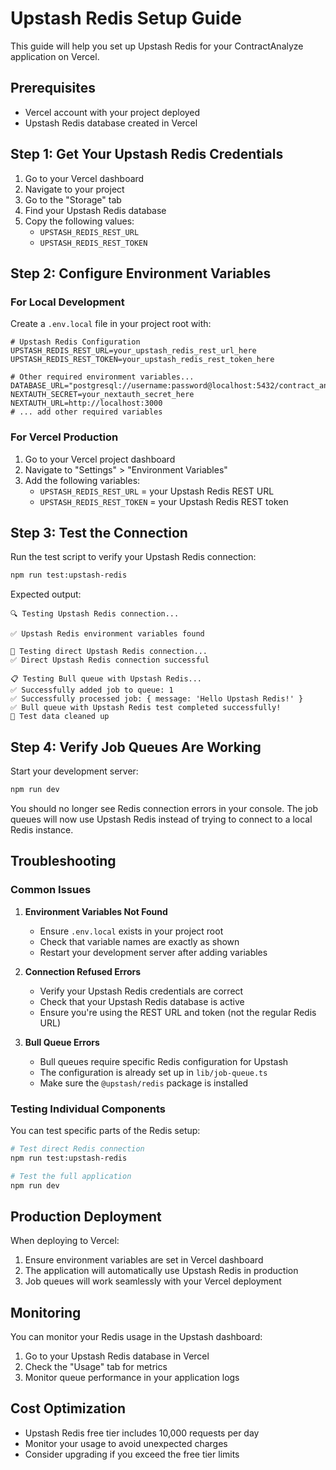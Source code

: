 # Upstash Redis Setup Guide

This guide will help you set up Upstash Redis for your ContractAnalyze application on Vercel.

## Prerequisites

- Vercel account with your project deployed
- Upstash Redis database created in Vercel

## Step 1: Get Your Upstash Redis Credentials

1. Go to your Vercel dashboard
2. Navigate to your project
3. Go to the "Storage" tab
4. Find your Upstash Redis database
5. Copy the following values:
   - `UPSTASH_REDIS_REST_URL`
   - `UPSTASH_REDIS_REST_TOKEN`

## Step 2: Configure Environment Variables

### For Local Development

Create a `.env.local` file in your project root with:

```env
# Upstash Redis Configuration
UPSTASH_REDIS_REST_URL=your_upstash_redis_rest_url_here
UPSTASH_REDIS_REST_TOKEN=your_upstash_redis_rest_token_here

# Other required environment variables...
DATABASE_URL="postgresql://username:password@localhost:5432/contract_analyze"
NEXTAUTH_SECRET=your_nextauth_secret_here
NEXTAUTH_URL=http://localhost:3000
# ... add other required variables
```

### For Vercel Production

1. Go to your Vercel project dashboard
2. Navigate to "Settings" > "Environment Variables"
3. Add the following variables:
   - `UPSTASH_REDIS_REST_URL` = your Upstash Redis REST URL
   - `UPSTASH_REDIS_REST_TOKEN` = your Upstash Redis REST token

## Step 3: Test the Connection

Run the test script to verify your Upstash Redis connection:

```bash
npm run test:upstash-redis
```

Expected output:
```
🔍 Testing Upstash Redis connection...

✅ Upstash Redis environment variables found

📡 Testing direct Upstash Redis connection...
✅ Direct Upstash Redis connection successful

📋 Testing Bull queue with Upstash Redis...
✅ Successfully added job to queue: 1
✅ Successfully processed job: { message: 'Hello Upstash Redis!' }
✅ Bull queue with Upstash Redis test completed successfully!
🧹 Test data cleaned up
```

## Step 4: Verify Job Queues Are Working

Start your development server:

```bash
npm run dev
```

You should no longer see Redis connection errors in your console. The job queues will now use Upstash Redis instead of trying to connect to a local Redis instance.

## Troubleshooting

### Common Issues

1. **Environment Variables Not Found**
   - Ensure `.env.local` exists in your project root
   - Check that variable names are exactly as shown
   - Restart your development server after adding variables

2. **Connection Refused Errors**
   - Verify your Upstash Redis credentials are correct
   - Check that your Upstash Redis database is active
   - Ensure you're using the REST URL and token (not the regular Redis URL)

3. **Bull Queue Errors**
   - Bull queues require specific Redis configuration for Upstash
   - The configuration is already set up in `lib/job-queue.ts`
   - Make sure the `@upstash/redis` package is installed

### Testing Individual Components

You can test specific parts of the Redis setup:

```bash
# Test direct Redis connection
npm run test:upstash-redis

# Test the full application
npm run dev
```

## Production Deployment

When deploying to Vercel:

1. Ensure environment variables are set in Vercel dashboard
2. The application will automatically use Upstash Redis in production
3. Job queues will work seamlessly with your Vercel deployment

## Monitoring

You can monitor your Redis usage in the Upstash dashboard:

1. Go to your Upstash Redis database in Vercel
2. Check the "Usage" tab for metrics
3. Monitor queue performance in your application logs

## Cost Optimization

- Upstash Redis free tier includes 10,000 requests per day
- Monitor your usage to avoid unexpected charges
- Consider upgrading if you exceed the free tier limits 